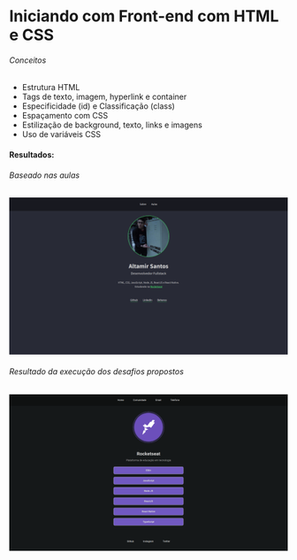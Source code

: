 <h1>Iniciando com Front-end com HTML e CSS</h1>

<h6>Conceitos</h6>
<ul>
  <li>Estrutura HTML</li>
  <li>Tags de texto, imagem, hyperlink e container</li>
  <li>Especificidade (id) e Classificação (class)</li>
  <li>Espaçamento com CSS</li>
  <li>Estilização de background, texto, links e imagens</li>
  <li>Uso de variáveis CSS</li>
</ul>

<h4>Resultados:<h4>
<h6>Baseado nas aulas</h6>
<p style="text-aling:center;">
  <img src="https://github.com/miroswd/iniciando_frontend/blob/master/assets/miroswd.png" />
</p>

<h6>Resultado da execução dos desafios propostos</h6>
<p style="text-aling:center;">
  <img src="https://github.com/miroswd/iniciando_frontend/blob/master/assets/rocketseat.png" />
</p>
